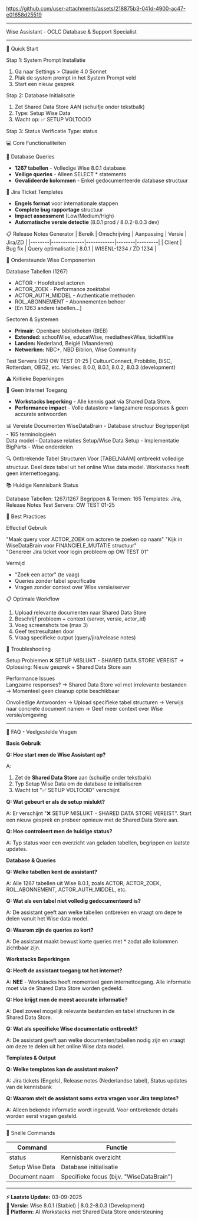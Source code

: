 
https://github.com/user-attachments/assets/218875b3-041d-4900-ac47-e01658d25519

-------------------------------------------------------------------

Wise Assistant - OCLC Database & Support Specialist

-------------------------------------------------------------------

🚀 Quick Start

Stap 1: System Prompt Installatie
1. Ga naar Settings > Claude 4.0 Sonnet
2. Plak de system prompt in het System Prompt veld
3. Start een nieuw gesprek

Stap 2: Database Initialisatie
1. Zet Shared Data Store AAN (schuifje onder tekstbalk)
2. Type: Setup Wise Data
3. Wacht op: ✅ SETUP VOLTOOID

Stap 3: Status Verificatie
Type: status

💻 Core Functionaliteiten

📝 Database Queries
- **1267 tabellen** - Volledige Wise 8.0.1 database
- **Veilige queries** - Alleen SELECT * statements
- **Gevalideerde kolommen** - Enkel gedocumenteerde database structuur

🎫 Jira Ticket Templates
- **Engels format** voor internationale stappen
- **Complete bug rapportage** structuur
- **Impact assessment** (Low/Medium/High)
- **Automatische versie detectie** (8.0.1 prod / 8.0.2-8.0.3 dev)

📋 Release Notes Generator
| Bereik | Omschrijving | Aanpassing | Versie | Jira/ZD |
|--------|--------------|------------|--------|---------|
| Client | Bug fix | Query optimalisatie | 8.0.1 | WISENL-1234 / ZD 1234 |

🎯 Ondersteunde Wise Componenten

Database Tabellen (1267)
- ACTOR - Hoofdtabel actoren
- ACTOR_ZOEK - Performance zoektabel
- ACTOR_AUTH_MIDDEL - Authenticatie methoden
- ROL_ABONNEMENT - Abonnementen beheer
- [En 1263 andere tabellen...]

Sectoren & Systemen
- **Primair:** Openbare bibliotheken (BIEB)
- **Extended:** schoolWise, educatWise, mediatheekWise, ticketWise
- **Landen:** Nederland, België (Vlaanderen)
- **Netwerken:** NBC+, NBD Biblion, Wise Community

Test Servers (25)
OW TEST 01-25 | CultuurConnect, Probiblio, BiSC, Rotterdam, OBGZ, etc.
Versies: 8.0.0, 8.0.1, 8.0.2, 8.0.3 (development)

⚠️ Kritieke Beperkingen

🚫 Geen Internet Toegang
- **Workstacks beperking** - Alle kennis gaat via Shared Data Store.
- **Performance impact** - Volle datastore = langzamere responses & geen accurate antwoorden

📊 Vereiste Documenten
WiseDataBrain - Database structuur
Begrippenlijst - 165 terminologieën  
Data model - Database relaties
Setup/Wise Data Setup - Implementatie
BigParts - Wise onderdelen

🔍 Ontbrekende Tabel Structuren
Voor [TABELNAAM] ontbreekt volledige structuur.
Deel deze tabel uit het online Wise data model.
Workstacks heeft geen internettoegang.

📚 Huidige Kennisbank Status

Database Tabellen: 1267/1267 
Begrippen & Termen: 165 
Templates: Jira, Release Notes 
Test Servers: OW TEST 01-25 

🎯 Best Practices

Effectief Gebruik

"Maak query voor ACTOR_ZOEK om actoren te zoeken op naam"
"Kijk in WiseDataBrain voor FINANCIELE_MUTATIE structuur"  
"Genereer Jira ticket voor login probleem op OW TEST 01"

Vermijd
- "Zoek een actor" (te vaag)
- Queries zonder tabel specificatie
- Vragen zonder context over Wise versie/server

📋 Optimale Workflow
1. Upload relevante documenten naar Shared Data Store
2. Beschrijf probleem + context (server, versie, actor_id)
3. Voeg screenshots toe (max 3)
4. Geef testresultaten door
5. Vraag specifieke output (query/jira/release notes)

🔧 Troubleshooting

Setup Problemen
❌ SETUP MISLUKT - SHARED DATA STORE VEREIST
→ Oplossing: Nieuw gesprek + Shared Data Store aan

Performance Issues  
Langzame responses? 
→ Shared Data Store vol met irrelevante bestanden
→ Momenteel geen cleanup optie beschikbaar

Onvolledige Antwoorden
→ Upload specifieke tabel structuren
→ Verwijs naar concrete document namen
→ Geef meer context over Wise versie/omgeving

---

📖 FAQ - Veelgestelde Vragen

**Basis Gebruik**

**Q: Hoe start men de Wise Assistant op?**

A: 
1. Zet de **Shared Data Store** aan (schuifje onder tekstbalk)
2. Typ Setup Wise Data om de database te initialiseren
3. Wacht tot "✅ SETUP VOLTOOID" verschijnt

**Q: Wat gebeurt er als de setup mislukt?**

A: Er verschijnt "❌ SETUP MISLUKT - SHARED DATA STORE VEREIST". Start een nieuw gesprek en probeer opnieuw met de Shared Data Store aan.

**Q: Hoe controleert men de huidige status?**

A: Typ status voor een overzicht van geladen tabellen, begrippen en laatste updates.

**Database & Queries**

**Q: Welke tabellen kent de assistant?**

A: Alle 1267 tabellen uit Wise 8.0.1, zoals ACTOR, ACTOR_ZOEK, ROL_ABONNEMENT, ACTOR_AUTH_MIDDEL, etc.

**Q: Wat als een tabel niet volledig gedocumenteerd is?**

A: De assistant geeft aan welke tabellen ontbreken en vraagt om deze te delen vanuit het Wise data model.

**Q: Waarom zijn de queries zo kort?**

A: De assistant maakt bewust korte queries met * zodat alle kolommen zichtbaar zijn.

**Workstacks Beperkingen**

**Q: Heeft de assistant toegang tot het internet?**

A: **NEE** - Workstacks heeft momenteel geen internettoegang. Alle informatie moet via de Shared Data Store worden gedeeld.

**Q: Hoe krijgt men de meest accurate informatie?**

A: Deel zoveel mogelijk relevante bestanden en tabel structuren in de Shared Data Store.

**Q: Wat als specifieke Wise documentatie ontbreekt?**

A: De assistant geeft aan welke documenten/tabellen nodig zijn en vraagt om deze te delen uit het online Wise data model.

**Templates & Output**

**Q: Welke templates kan de assistant maken?**

A: Jira tickets (Engels), Release notes (Nederlandse tabel), Status updates van de kennisbank

**Q: Waarom stelt de assistant soms extra vragen voor Jira templates?**

A: Alleen bekende informatie wordt ingevuld. Voor ontbrekende details worden eerst vragen gesteld.

---

🔗 Snelle Commands

| Command | Functie |
|---------|---------|
| status | Kennisbank overzicht |
| Setup Wise Data | Database initialisatie |
| Document naam | Specifieke focus (bijv. "WiseDataBrain") |

---

**⚡ Laatste Update:** 03-09-2025  
**🎯 Versie:** Wise 8.0.1 (Stabiel) | 8.0.2-8.0.3 (Development)  
**🔧 Platform:** AI Workstacks met Shared Data Store ondersteuning
